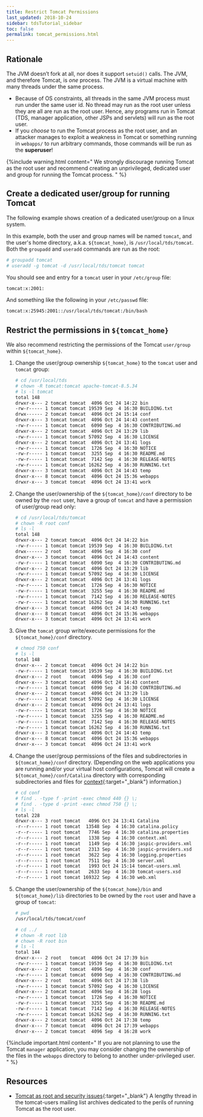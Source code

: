 ```yaml
---
title: Restrict Tomcat Permissions
last_updated: 2018-10-24
sidebar: tdsTutorial_sidebar
toc: false
permalink: tomcat_permissions.html
---
```


## Rationale

The JVM doesn’t fork at all, nor does it support `setuid()` calls.
The JVM, and therefore Tomcat, is _one_ process.
The JVM is a virtual machine with many threads under the same process.

* Because of OS constraints, all threads in the same JVM process must run under the same user id.
  No thread may run as the root user unless they are all are run as the root user.
  Hence, any programs run in Tomcat (TDS, manager application, other JSPs and servlets) will run as the root user.
* If you _choose_ to run the Tomcat process as the root user, and an attacker manages to exploit a weakness in Tomcat or something running in `webapps/` to run arbitrary commands, those commands will be run as the **superuser**!

{%include warning.html content="
We strongly discourage running Tomcat as the root user and recommend creating an unprivileged, dedicated user and group for running the Tomcat process.
" %}

## Create a dedicated user/group for running Tomcat

The following example shows creation of a dedicated user/group on a linux system.

In this example, both the user and group names will be named `tomcat`, and the user\'s home directory, a.k.a. `${tomcat_home}`, is `/usr/local/tds/tomcat`.
Both the `groupadd` and `useradd` commands are run as the root:

~~~bash
# groupadd tomcat
# useradd -g tomcat -d /usr/local/tds/tomcat tomcat
~~~
    
You should see and entry for a `tomcat` user in your `/etc/group` file:
    
~~~bash
tomcat:x:2001:
~~~
    
And something like the following in your `/etc/passwd` file:
    
~~~bash
tomcat:x:25945:2001::/usr/local/tds/tomcat:/bin/bash
~~~

## Restrict the permissions in `${tomcat_home}`

We also recommend restricting the permissions of the Tomcat `user/group` within `${tomcat_home}`.

1. Change the user/group ownership `${tomcat_home}` to the `tomcat` user and `tomcat` group:

   ~~~bash
   # cd /usr/local/tds
   # chown -R tomcat:tomcat apache-tomcat-8.5.34
   # ls -l tomcat
   total 148
   drwxr-x--- 2 tomcat tomcat  4096 Oct 24 14:22 bin
   -rw-r----- 1 tomcat tomcat 19539 Sep  4 16:30 BUILDING.txt
   drwx------ 2 tomcat tomcat  4096 Oct 24 15:14 conf
   drwxr-x--- 3 tomcat tomcat  4096 Oct 24 14:43 content
   -rw-r----- 1 tomcat tomcat  6090 Sep  4 16:30 CONTRIBUTING.md
   drwxr-x--- 2 tomcat tomcat  4096 Oct 24 13:29 lib
   -rw-r----- 1 tomcat tomcat 57092 Sep  4 16:30 LICENSE
   drwxr-x--- 2 tomcat tomcat  4096 Oct 24 13:41 logs
   -rw-r----- 1 tomcat tomcat  1726 Sep  4 16:30 NOTICE
   -rw-r----- 1 tomcat tomcat  3255 Sep  4 16:30 README.md
   -rw-r----- 1 tomcat tomcat  7142 Sep  4 16:30 RELEASE-NOTES
   -rw-r----- 1 tomcat tomcat 16262 Sep  4 16:30 RUNNING.txt
   drwxr-x--- 3 tomcat tomcat  4096 Oct 24 14:43 temp
   drwxr-x--- 8 tomcat tomcat  4096 Oct 24 15:36 webapps
   drwxr-x--- 3 tomcat tomcat  4096 Oct 24 13:41 work
   ~~~
   
2. Change the user/ownership of the `${tomcat_home}/conf` directory to be owned by the `root` user, have a group of `tomcat` and have a permission of user/group read only:

    ~~~bash
    # cd /usr/local/tds/tomcat
    # chown -R root conf
    # ls -l 
    total 148
    drwxr-x--- 2 tomcat tomcat  4096 Oct 24 14:22 bin
    -rw-r----- 1 tomcat tomcat 19539 Sep  4 16:30 BUILDING.txt
    drwx------ 2 root   tomcat  4096 Sep  4 16:30 conf
    drwxr-x--- 3 tomcat tomcat  4096 Oct 24 14:43 content
    -rw-r----- 1 tomcat tomcat  6090 Sep  4 16:30 CONTRIBUTING.md
    drwxr-x--- 2 tomcat tomcat  4096 Oct 24 13:29 lib
    -rw-r----- 1 tomcat tomcat 57092 Sep  4 16:30 LICENSE
    drwxr-x--- 2 tomcat tomcat  4096 Oct 24 13:41 logs
    -rw-r----- 1 tomcat tomcat  1726 Sep  4 16:30 NOTICE
    -rw-r----- 1 tomcat tomcat  3255 Sep  4 16:30 README.md
    -rw-r----- 1 tomcat tomcat  7142 Sep  4 16:30 RELEASE-NOTES
    -rw-r----- 1 tomcat tomcat 16262 Sep  4 16:30 RUNNING.txt
    drwxr-x--- 3 tomcat tomcat  4096 Oct 24 14:43 temp
    drwxr-x--- 8 tomcat tomcat  4096 Oct 24 15:36 webapps
    drwxr-x--- 3 tomcat tomcat  4096 Oct 24 13:41 work
    ~~~
   
3. Give the `tomcat` group write/execute permissions for the `${tomcat_home}/conf` directory.

    ~~~bash
    # chmod 750 conf
    # ls -l 
    total 148
    drwxr-x--- 2 tomcat tomcat  4096 Oct 24 14:22 bin
    -rw-r----- 1 tomcat tomcat 19539 Sep  4 16:30 BUILDING.txt
    drwxr-x--- 2 root   tomcat  4096 Sep  4 16:30 conf
    drwxr-x--- 3 tomcat tomcat  4096 Oct 24 14:43 content
    -rw-r----- 1 tomcat tomcat  6090 Sep  4 16:30 CONTRIBUTING.md
    drwxr-x--- 2 tomcat tomcat  4096 Oct 24 13:29 lib
    -rw-r----- 1 tomcat tomcat 57092 Sep  4 16:30 LICENSE
    drwxr-x--- 2 tomcat tomcat  4096 Oct 24 13:41 logs
    -rw-r----- 1 tomcat tomcat  1726 Sep  4 16:30 NOTICE
    -rw-r----- 1 tomcat tomcat  3255 Sep  4 16:30 README.md
    -rw-r----- 1 tomcat tomcat  7142 Sep  4 16:30 RELEASE-NOTES
    -rw-r----- 1 tomcat tomcat 16262 Sep  4 16:30 RUNNING.txt
    drwxr-x--- 3 tomcat tomcat  4096 Oct 24 14:43 temp
    drwxr-x--- 8 tomcat tomcat  4096 Oct 24 15:36 webapps
    drwxr-x--- 3 tomcat tomcat  4096 Oct 24 13:41 work
    ~~~
   
   
4. Change the user/group permissions of the files and subdirectories in `${tomcat_home}/conf` directory. 
   (Depending on the web applications you are running and/or your virtual host configurations, Tomcat will create a `${tomcat_home}/conf/Catalina` directory with corresponding subdirectories and files for [context](https://tomcat.apache.org/tomcat-8.5-doc/virtual-hosting-howto.html#Configuring_Your_Contexts){:target="_blank"} information.)  
                                                                                                                                   
    ~~~bash
    # cd conf
    # find . -type f -print -exec chmod 440 {} \;
    # find . -type d -print -exec chmod 750 {} \;
    # ls -l 
    total 228
    drwxr-x--- 3 root tomcat   4096 Oct 24 13:41 Catalina
    -r--r----- 1 root tomcat  13548 Sep  4 16:30 catalina.policy
    -r--r----- 1 root tomcat   7746 Sep  4 16:30 catalina.properties
    -r--r----- 1 root tomcat   1338 Sep  4 16:30 context.xml
    -r--r----- 1 root tomcat   1149 Sep  4 16:30 jaspic-providers.xml
    -r--r----- 1 root tomcat   2313 Sep  4 16:30 jaspic-providers.xsd
    -r--r----- 1 root tomcat   3622 Sep  4 16:30 logging.properties
    -r--r----- 1 root tomcat   7511 Sep  4 16:30 server.xml
    -r--r----- 1 root tomcat   1993 Oct 24 15:14 tomcat-users.xml
    -r--r----- 1 root tomcat   2633 Sep  4 16:30 tomcat-users.xsd
    -r--r----- 1 root tomcat 169322 Sep  4 16:30 web.xml
    ~~~
 
4. Change the user/ownership of the `${tomcat_home}/bin` and `${tomcat_home}/lib` directories to be owned by the `root` user and have a group of `tomcat`:
    ~~~bash
    # pwd
    /usr/local/tds/tomcat/conf
   
    # cd ../
    # chown -R root lib
    # chown -R root bin
    # ls -l
    total 144
    drwxr-x--- 2 root   tomcat  4096 Oct 24 17:39 bin
    -rw-r----- 1 tomcat tomcat 19539 Sep  4 16:30 BUILDING.txt
    drwxr-x--- 2 root   tomcat  4096 Sep  4 16:30 conf
    -rw-r----- 1 tomcat tomcat  6090 Sep  4 16:30 CONTRIBUTING.md
    drwxr-x--- 2 root   tomcat  4096 Oct 24 17:38 lib
    -rw-r----- 1 tomcat tomcat 57092 Sep  4 16:30 LICENSE
    drwxr-x--- 2 tomcat tomcat  4096 Sep  4 16:28 logs
    -rw-r----- 1 tomcat tomcat  1726 Sep  4 16:30 NOTICE
    -rw-r----- 1 tomcat tomcat  3255 Sep  4 16:30 README.md
    -rw-r----- 1 tomcat tomcat  7142 Sep  4 16:30 RELEASE-NOTES
    -rw-r----- 1 tomcat tomcat 16262 Sep  4 16:30 RUNNING.txt
    drwxr-x--- 2 tomcat tomcat  4096 Oct 24 17:38 temp
    drwxr-x--- 7 tomcat tomcat  4096 Oct 24 17:39 webapps
    drwxr-x--- 2 tomcat tomcat  4096 Sep  4 16:28 work
    ~~~

{%include important.html content="
If you are not planning to use the Tomcat `manager` application, you may consider changing the ownership of the files in the `webapps` directory to belong to another under-privileged user.
" %}

## Resources

* [Tomcat as root and security issues](https://marc.info/?t=104516038700003&r=1&w=2){:target="_blank"}
  A lengthy thread in the tomcat-users mailing list archives dedicated to the perils of running Tomcat as the root user.
